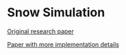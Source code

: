 # Snow Simulation

[Original research paper](https://www.math.ucla.edu/~jteran/papers/SSCTS13.pdf)

[Paper with more implementation details](https://pdfs.semanticscholar.org/df01/a2bd3f3936c6024d0ae90b57bd02fa2b7435.pdf?fbclid=IwAR1f5QhNSPvMw1cTX1axYkfrhdq4LskVqkSE_ttsOkiKmKXV72CNnkuBnFE)
